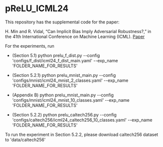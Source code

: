 # pReLU_ICML24

This repository has the supplemental code for the paper: 

H. Min and R. Vidal, “Can Implicit Bias Imply Adversarial Robustness?,” in the 41th International Conference on Machine Learning (ICML). [Paper](https://hanchmin.github.io/assets/pdf/MV2024ICML.pdf)

For the experiments, run

 - (Section 5.1) python prelu_f_dist.py --config 'configs/f_dist/icml24_f_dist_main.yaml' --exp_name 'FOLDER_NAME_FOR_RESULTS'
  
 - (Section 5.2.1) python prelu_mnist_main.py --config 'configs/mnist/icml24_mnist_2_classes.yaml' --exp_name 'FOLDER_NAME_FOR_RESULTS'
  
 - (Appendix B) python prelu_mnist_main.py --config 'configs/mnist/icml24_mnist_10_classes.yaml' --exp_name 'FOLDER_NAME_FOR_RESULTS'
  
 - (Section 5.2.2) python prelu_caltech256.py --config 'configs/caltech256/icml24_caltech256_10_classes.yaml' --exp_name 'FOLDER_NAME_FOR_RESULTS'

To run the experiment in Section 5.2.2, please download caltech256 dataset to 'data/caltech256'
